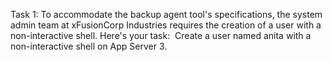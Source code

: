Task 1:
To accommodate the backup agent tool's specifications, the system admin team at xFusionCorp Industries requires the creation of a user with a non-interactive shell. Here's your task: 
Create a user named anita with a non-interactive shell on App Server 3.
